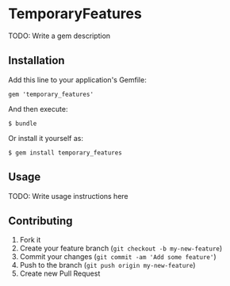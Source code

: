 # TemporaryFeatures

TODO: Write a gem description

## Installation

Add this line to your application's Gemfile:

    gem 'temporary_features'

And then execute:

    $ bundle

Or install it yourself as:

    $ gem install temporary_features

## Usage

TODO: Write usage instructions here

## Contributing

1. Fork it
2. Create your feature branch (`git checkout -b my-new-feature`)
3. Commit your changes (`git commit -am 'Add some feature'`)
4. Push to the branch (`git push origin my-new-feature`)
5. Create new Pull Request
